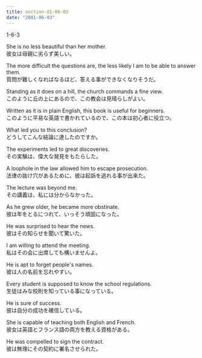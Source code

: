 ```yaml
---
title: section-01-06-03
date: "2001-06-03"
---
```


1-6-3

<!-- end -->

She is no less beautiful than her mother.  
彼女は母親に劣らず美しい。  

The more difficult the questions are, the less likely I am to be able to answer them.  
質問が難しくなればなるほど、答える事ができなくなりそうだ。  

Standing as it does on a hill, the church commands a fine view.  
このように丘の上にあるので、この教会は見晴らしがよい。  

Written as it is in plain English, this book is useful for beginners.  
このように平易な英語で書かれているので、この本は初心者に役立つ。  

What led you to this conclusion?  
どうしてこんな結論に達したのですか。  

The experiments led to great discoveries.  
その実験は、偉大な発見をもたらした。  

A loophole in the law allowed him to escape prosecution.  
法律の抜け穴があるために、彼は起訴を逃れる事が出来た。  

The lecture was beyond me.  
その講義は、私には分からなかった。  

As he grew older, he became more obstinate.  
彼は年をとるにつれて、いっそう頑固になった。  

He was surprised to hear the news.  
彼はその知らせを聞いて驚いた。  

I am willing to attend the meeting.  
私はその会に出席しても構いませんよ。  

He is apt to forget people's names.  
彼は人の名前を忘れやすい。  

Every student is supposed to know the school regulations.  
生徒はみな校則を知っている事になっている。  

He is sure of success.  
彼は自分の成功を確信している。  

She is capable of teaching both English and French.  
彼女は英語とフランス語の両方を教える資格がある。  

He was compelled to sign the contract.  
彼は無理にその契約に署名させられた。  


